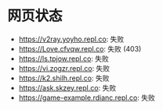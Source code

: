 # 网页状态
- https://v2ray.yoyho.repl.co: 失败
- https://Love.cfvqw.repl.co: 失败 (403)
- https://ls.tpjow.repl.co: 失败
- https://vi.zogzr.repl.co: 失败
- https://k2.shilh.repl.co: 失败
- https://ask.skzey.repl.co: 失败
- https://game-example.rdianc.repl.co: 失败
